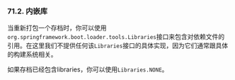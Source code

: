 ### 71.2. 内嵌库

当重新打包一个存档时，你可以使用`org.springframework.boot.loader.tools.Libraries`接口来包含对依赖文件的引用。在这里我们不提供任何该`Libraries`接口的具体实现，因为它们通常跟具体的构建系统相关。

如果存档已经包含libraries，你可以使用`Libraries.NONE`。
